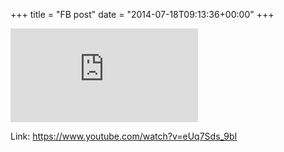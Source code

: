 +++
title = "FB post"
date = "2014-07-18T09:13:36+00:00"
+++



![Photo](https://external.xx.fbcdn.net/safe_image.php?d=AQCNNlEGYIu3SznB&w=130&h=130&url=http%3A%2F%2Fi1.ytimg.com%2Fvi%2FeUq7Sds_9bI%2Fmaxresdefault.jpg&cfs=1&sx=335&sy=0&sw=1080&sh=1080&_nc_hash=AQDS4CctXV21sUcf)


Link: https://www.youtube.com/watch?v=eUq7Sds_9bI
